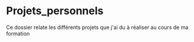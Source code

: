 # Projets_personnels
Ce dossier relate les différents projets que j'ai du à réaliser au cours de ma formation
